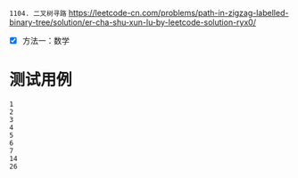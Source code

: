
`1104. 二叉树寻路` https://leetcode-cn.com/problems/path-in-zigzag-labelled-binary-tree/solution/er-cha-shu-xun-lu-by-leetcode-solution-ryx0/
- [x] 方法一：数学

# 测试用例

```
1
2
3
4
5
6
7
14
26
```
